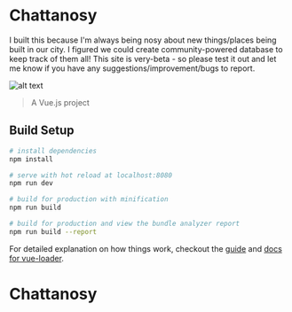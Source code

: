 # Chattanosy
I built this because I'm always being nosy about new things/places being built in our city. I figured we could create community-powered database to keep track of them all! This site is very-beta - so please test it out and let me know if you have any suggestions/improvement/bugs to report.

![alt text](http://i.imgur.com/dCBoOOd.png "Logo Title Text 1")


> A Vue.js project

## Build Setup

``` bash
# install dependencies
npm install

# serve with hot reload at localhost:8080
npm run dev

# build for production with minification
npm run build

# build for production and view the bundle analyzer report
npm run build --report
```

For detailed explanation on how things work, checkout the [guide](http://vuejs-templates.github.io/webpack/) and [docs for vue-loader](http://vuejs.github.io/vue-loader).
# Chattanosy
